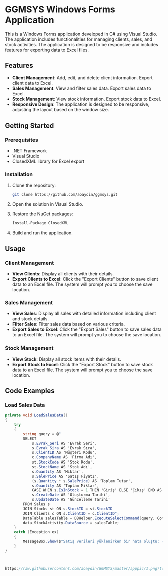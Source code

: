 # GGMSYS Windows Forms Application

This is a Windows Forms application developed in C# using Visual Studio. The application includes functionalities for managing clients, sales, and stock activities. The application is designed to be responsive and includes features for exporting data to Excel files.

## Features

- **Client Management**: Add, edit, and delete client information. Export client data to Excel.
- **Sales Management**: View and filter sales data. Export sales data to Excel.
- **Stock Management**: View stock information. Export stock data to Excel.
- **Responsive Design**: The application is designed to be responsive, adjusting the layout based on the window size.

## Getting Started

### Prerequisites

- .NET Framework
- Visual Studio
- ClosedXML library for Excel export

### Installation

1. Clone the repository:
    ```sh
    git clone https://github.com/aoaydin/ggmsys.git
    ```

2. Open the solution in Visual Studio.

3. Restore the NuGet packages:
    ```sh
    Install-Package ClosedXML
    ```

4. Build and run the application.

## Usage

### Client Management

- **View Clients**: Display all clients with their details.
- **Export Clients to Excel**: Click the "Export Clients" button to save client data to an Excel file. The system will prompt you to choose the save location.

### Sales Management

- **View Sales**: Display all sales with detailed information including client and stock details.
- **Filter Sales**: Filter sales data based on various criteria.
- **Export Sales to Excel**: Click the "Export Sales" button to save sales data to an Excel file. The system will prompt you to choose the save location.

### Stock Management

- **View Stock**: Display all stock items with their details.
- **Export Stock to Excel**: Click the "Export Stock" button to save stock data to an Excel file. The system will prompt you to choose the save location.

## Code Examples

### Load Sales Data

```csharp
private void LoadSalesData()
{
    try
    {
        string query = @"
        SELECT 
            s.Evrak_Seri AS 'Evrak Seri', 
            s.Evrak_Sira AS 'Evrak Sıra', 
            s.ClientID AS 'Müşteri Kodu', 
            c.CompanyName AS 'Firma Adı', 
            st.StockCode AS 'Stok Kodu', 
            st.StockName AS 'Stok Adı', 
            s.Quantity AS 'Miktar', 
            s.SalePrice AS 'Satış Fiyatı', 
            (s.Quantity * s.SalePrice) AS 'Toplam Tutar', 
            s.Quantity AS 'Toplam Miktar', 
            CASE WHEN s.IsInStock = 1 THEN 'Giriş' ELSE 'Çıkış' END AS 'Stok Durumu', 
            s.CreateDate AS 'Oluşturma Tarihi', 
            s.UpdateDate AS 'Güncelleme Tarihi'
        FROM Sales s
        JOIN Stocks st ON s.StockID = st.StockID
        JOIN Clients c ON s.ClientID = c.ClientID";
        DataTable salesTable = DBHelper.ExecuteSelectCommand(query, CommandType.Text);
        data_StockActivity.DataSource = salesTable;
    }
    catch (Exception ex)
    {
        MessageBox.Show($"Satış verileri yüklenirken bir hata oluştu: {ex.Message}", "Hata", MessageBoxButtons.OK, MessageBoxIcon.Error);
    }
}



https://raw.githubusercontent.com/aoaydin/GGMSYS/master/apppic/1.png?token=GHSAT0AAAAAACS52C4YEUUYX42OUVVZRXSGZT5FSSQ
